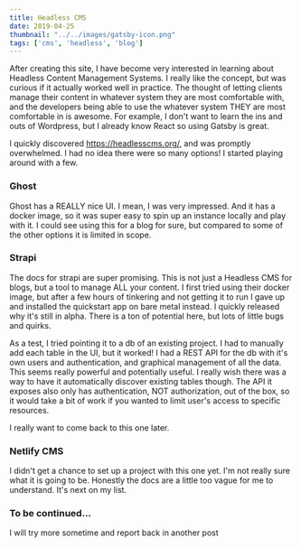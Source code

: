 ```yaml
---
title: Headless CMS
date: 2019-04-25
thumbnail: "../../images/gatsby-icon.png"
tags: ['cms', 'headless', 'blog']
---
```


After creating this site, I have become very interested in learning about Headless Content Management Systems. I really like the concept,
but was curious if it actually worked well in practice. The thought of letting clients manage their 
content in whatever system they are most comfortable with, and the developers being able to use the whatever system THEY 
are most comfortable in is awesome. For example, I don't want to learn the ins and outs of Wordpress, but I already know 
React so using Gatsby is great. 

I quickly discovered https://headlesscms.org/, and was promptly overwhelmed. I had no idea there were so many options!  I started playing around with a few. 

### Ghost

Ghost has a REALLY nice UI. I mean, I was very impressed. And it has a docker image, so it was super easy to 
spin up an instance locally and play with it. I could see using this for a blog for sure, but compared to some of the other options
it is limited in scope. 

### Strapi

The docs for strapi are super promising. This is not just a Headless CMS for blogs, but a tool to manage ALL your content. 
I first tried using their docker image, but after a few hours of tinkering and not getting it to run I gave up and installed 
the quickstart app on bare metal instead. I quickly released why it's still in alpha. There is a ton of potential here, but lots 
of little bugs and quirks. 

As a test, I tried pointing it to a db of an existing project. I had to manually add each table in the UI, but it worked! I
had a REST API for the db with it's own users and authentication, and graphical management of all the data. This seems really powerful and 
potentially useful. I really wish there was a way to have it automatically discover existing tables though. The API it 
exposes also only has authentication, NOT authorization, out of the box, so it would take a bit of work if you wanted to limit
user's access to specific resources. 

I really want to come back to this one later.

### Netlify CMS

I didn't get a chance to set up a project with this one yet. I'm not really sure what it is going to be.
Honestly the docs are a little too vague for me to understand. It's next on my list.
   
### To be continued...

I will try more sometime and report back in another post
